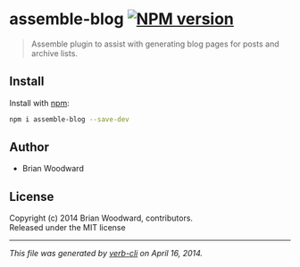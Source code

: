 # assemble-blog [![NPM version](https://badge.fury.io/js/assemble-blog.png)](http://badge.fury.io/js/assemble-blog)

> Assemble plugin to assist with generating blog pages for posts and archive lists.

## Install
Install with [npm](npmjs.org):

```bash
npm i assemble-blog --save-dev
```


## Author
 * Brian Woodward

## License
Copyright (c) 2014 Brian Woodward, contributors.  
Released under the MIT license

***

_This file was generated by [verb-cli](https://github.com/assemble/verb-cli) on April 16, 2014._